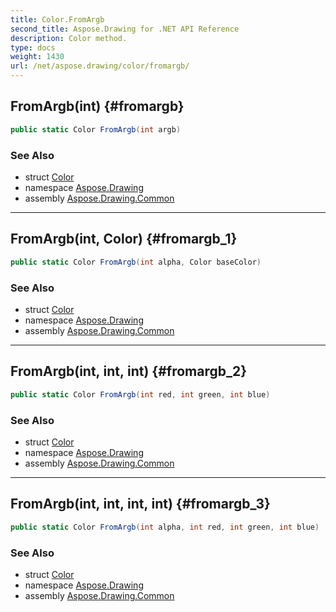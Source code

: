 ```yaml
---
title: Color.FromArgb
second_title: Aspose.Drawing for .NET API Reference
description: Color method. 
type: docs
weight: 1430
url: /net/aspose.drawing/color/fromargb/
---
```

## FromArgb(int) {#fromargb}

```csharp
public static Color FromArgb(int argb)
```

### See Also

* struct [Color](../)
* namespace [Aspose.Drawing](../../color/)
* assembly [Aspose.Drawing.Common](../../../)

---

## FromArgb(int, Color) {#fromargb_1}

```csharp
public static Color FromArgb(int alpha, Color baseColor)
```

### See Also

* struct [Color](../)
* namespace [Aspose.Drawing](../../color/)
* assembly [Aspose.Drawing.Common](../../../)

---

## FromArgb(int, int, int) {#fromargb_2}

```csharp
public static Color FromArgb(int red, int green, int blue)
```

### See Also

* struct [Color](../)
* namespace [Aspose.Drawing](../../color/)
* assembly [Aspose.Drawing.Common](../../../)

---

## FromArgb(int, int, int, int) {#fromargb_3}

```csharp
public static Color FromArgb(int alpha, int red, int green, int blue)
```

### See Also

* struct [Color](../)
* namespace [Aspose.Drawing](../../color/)
* assembly [Aspose.Drawing.Common](../../../)



